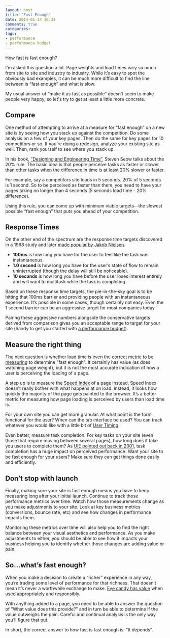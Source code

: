 ```yaml
---
layout: post
title: "Fast Enough"
date: 2014-01-14 10:33
comments: true
categories: 
tags: 
- performance
- performance budget
---
```

How fast is fast enough?

I'm asked this question a lot. Page weights and load times vary so much from site to site and industry to industry. While it’s easy to spot the obviously bad examples, it can be much more difficult to find the line between is “fast enough” and what is slow.

My usual answer of “make it as fast as possible” doesn’t seem to make people very happy, so let's try to get at least a little more concrete.

## Compare
One method of attempting to arrive at a measure for “fast enough” on a new site is by seeing how you stack up against the competition. Do some analysis on a few of your key pages. Then do the same for key pages for 10 competitors or so. If you’re doing a redesign, analyze your existing site as well. Then, rank yourself to see where you stack up.

In his book, [“Designing and Engineering Time”](http://www.engineeringtime.com/), Steven Seow talks about the 20% rule. The basic idea is that people perceive tasks as faster or slower than other tasks when the difference in time is at least 20% slower or faster.

For example, say a competitors site loads in 5 seconds. 20% of 5 seconds is 1 second. So to be perceived as faster than them, you need to have your pages taking no longer than 4 seconds (5 seconds load time - 20% difference).

Using this rule, you can come up with minimum viable targets—the slowest possible “fast enough” that puts you ahead of your competition.

## Response Times
On the other end of the spectrum are the response time targets discovered in a 1968 study and later [made popular by Jakob Nielsen](http://www.nngroup.com/articles/response-times-3-important-limits/).

- **100ms** is how long you have for the user to feel like the task was instantaneous.
- **1.0 second** is how long you have for the user’s state of flow to remain uninterrupted (though the delay will still be noticeable).
- **10 seconds** is how long you have before the user loses interest entirely and will want to multitask while the task is completing.

Based on these response time targets, the pie-in-the-sky goal is to be hitting that 100ms barrier and providing people with an instantaneous experience. It’s possible in some cases, though certainly not easy. Even the 1 second barrier can be an aggressive target for most companies today. 

Pairing these aggressive numbers alongside the conservative targets derived from comparison gives you an acceptable range to target for your site (handy to get you started with [a performance budget](http://timkadlec.com/2013/01/setting-a-performance-budget/)).

## Measure the right thing
The next question is whether load time is even the [correct metric to be measuring](http://www.stevesouders.com/blog/2013/05/13/moving-beyond-window-onload/) to determine "fast enough". It certainly has value (as does watching page weight), but it is not the most accurate indication of how a user is perceiving the loading of a page. 

A step up is to measure the [Speed Index](https://sites.google.com/a/webpagetest.org/docs/using-webpagetest/metrics/speed-index) of a page instead. Speed Index doesn’t really bother with what happens at on load. Instead, it looks how quickly the majority of the page gets painted to the browser. It’s a better metric for measuring how page loading is perceived by users than load time is.

For your own site you can get more granular. At what point is the form functional for the user? When can the tab interface be used? You can track whatever you would like with a little bit of [User Timing](https://gist.github.com/pmeenan/5902672#file-user-timing-rum-js).

Even better, measure task completion. For key tasks on your site (even those that require moving between several pages), how long does it take you users to complete them? As [UIE pointed out back in 2001](http://www.uie.com/articles/download_time/), task completion has a huge impact on perceived performance. Want your site to be fast enough for your users? Make sure they can get things done easily and efficiently.

## Don’t stop with launch
Finally, making sure your site is fast enough means you have to keep measuring long after your initial launch. Continue to track those performance metrics over time. Watch how those measurements change as you make adjustments to your site. Look at key business metrics (conversions, bounce rate, etc) and see how changes in performance  impacts them.

Monitoring these metrics over time will also help you to find the right balance between your visual aesthetics and performance. As you make adjustments to either, you should be able to see how it impacts your business helping you to identify whether those changes are adding value or pain.

## So...what’s fast enough?
When you make a decision to create a “richer” experience in any way, you’re trading some level of performance for that richness. That doesn’t mean it’s never a worthwhile exchange to make. [Eye candy has value](http://alistapart.com/article/indefenseofeyecandy) when used appropriately and responsibly.

With anything added to a page, you need to be able to answer the question of “What value does this provide?” and in turn be able to determine if the value outweighs the pain. Careful and continual analysis is the only way you’ll figure that out.

In short, the correct answer to how fast is fast enough is: “It depends”. 